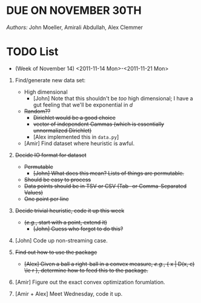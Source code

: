 # DUE ON NOVEMBER 30TH

*Authors:* John Moeller, Amirali Abdullah, Alex Clemmer

# TODO List
* (Week of November 14) 
  <2011-11-14 Mon>-<2011-11-21 Mon>

1. Find/generate new data set:
   * High dimensional
     - [John] Note that this shouldn't be *too* high dimensional; I have a gut feeling that we'll be exponential in $d$
   * ~~Random??~~
     + ~~Dirichlet would be a good choice~~
     + ~~vector of independent Gammas (which is essentially unnormalized Dirichlet)~~
     + [Alex implemented this in `data.py`]
   * [Amir] Find dataset where heuristic is awful.

2. ~~Decide IO format for dataset~~
   * ~~Permutable~~
     - ~~[John] What does this mean? Lists of things are permutable.~~
   * ~~Should be easy to process~~
   * ~~Data points should be in TSV or CSV (Tab- or Comma-Separated Values)~~
   * ~~One point per line~~

3. ~~Decide trivial heuristic, code it up this week~~
   * ~~(*e.g.*, start with a point, extend it)~~
     - ~~[John] Guess who forgot to do this?~~

4. [John] Code up non-streaming case.

5. ~~Find out how to use the package~~
   * ~~[Alex] Given a ball a right-ball in a convex measure, *e.g.*, { x | D(x, c) \le r }, determine how to feed this to the package.~~

6. [Amir] Figure out the exact convex optimization forumlation.

7. [Amir + Alex] Meet Wednesday, code it up.